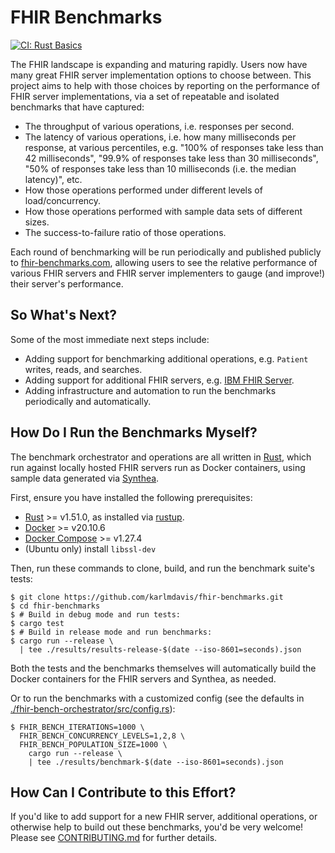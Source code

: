 # FHIR Benchmarks

[![CI: Rust Basics](https://github.com/karlmdavis/fhir-benchmarks/workflows/CI%3A%20Rust%20Basics/badge.svg)](./workflows/rust_basics.yml)

The FHIR landscape is expanding and maturing rapidly.
Users now have many great FHIR server implementation options to choose between.
This project aims to help with those choices by
  reporting on the performance of FHIR server implementations,
  via a set of repeatable and isolated benchmarks that have captured:

* The throughput of various operations,
    i.e. responses per second.
* The latency of various operations,
    i.e. how many milliseconds per response,
    at various percentiles,
    e.g. "100% of responses take less than 42 milliseconds",
    "99.9% of responses take less than 30 milliseconds",
    "50% of responses take less than 10 milliseconds (i.e. the median latency)",
    etc.
* How those operations performed under different levels of load/concurrency.
* How those operations performed with sample data sets of different sizes.
* The success-to-failure ratio of those operations.

Each round of benchmarking will be run periodically and published publicly
  to [fhir-benchmarks.com](https://fhir-benchmarks.com/),
  allowing users to see the relative performance of various FHIR servers
  and FHIR server implementers to gauge (and improve!) their server's performance.


## So What's Next?

Some of the most immediate next steps include:

* Adding support for benchmarking additional operations, e.g. `Patient` writes, reads, and searches.
* Adding support for additional FHIR servers, e.g. [IBM FHIR Server](https://ibm.github.io/FHIR/).
* Adding infrastructure and automation to run the benchmarks periodically and automatically.


## How Do I Run the Benchmarks Myself?

The benchmark orchestrator and operations are all written in [Rust](https://www.rust-lang.org/),
  which run against locally hosted FHIR servers run as Docker containers,
  using sample data generated via [Synthea](https://synthetichealth.github.io/synthea/).

First, ensure you have installed the following prerequisites:

* [Rust](https://www.rust-lang.org/) >= v1.51.0, as installed via [rustup](https://www.rust-lang.org/learn/get-started).
* [Docker](https://www.docker.com/) >= v20.10.6
* [Docker Compose](https://docs.docker.com/compose/) >= v1.27.4
* (Ubuntu only) install `libssl-dev`

Then, run these commands to clone, build, and run the benchmark suite's tests:

```shell
$ git clone https://github.com/karlmdavis/fhir-benchmarks.git
$ cd fhir-benchmarks
$ # Build in debug mode and run tests:
$ cargo test
$ # Build in release mode and run benchmarks:
$ cargo run --release \
  | tee ./results/results-release-$(date --iso-8601=seconds).json
```

Both the tests and the benchmarks themselves will automatically build the Docker containers for the FHIR servers and Synthea, as needed.

Or to run the benchmarks with a customized config (see the defaults in [./fhir-bench-orchestrator/src/config.rs](./fhir-bench-orchestrator/src/config.rs)):

```shell
$ FHIR_BENCH_ITERATIONS=1000 \
  FHIR_BENCH_CONCURRENCY_LEVELS=1,2,8 \
  FHIR_BENCH_POPULATION_SIZE=1000 \
    cargo run --release \
    | tee ./results/benchmark-$(date --iso-8601=seconds).json
```


## How Can I Contribute to this Effort?

If you'd like to add support for a new FHIR server, additional operations,
  or otherwise help to build out these benchmarks,
  you'd be very welcome!
Please see [CONTRIBUTING.md](./CONTRIBUTING.md) for further details.
